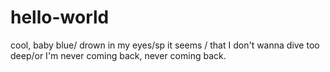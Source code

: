 # hello-world
cool, baby blue/ drown in my eyes/sp it seems / that I don't wanna dive too deep/or I'm never coming back, never coming back.

